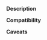 <!-- Please ask first before starting work on any significant new features! -->
<!-- See our CONTRIBUTING.md and open an issue! -->
<!-- --------------------------------------------------------------- -->
<!-- Please fill your information below the lines starting with `#`. -->
<!-- You can delete these lines enclosed by `<` and `>` before posting, too. -->

**Description**
<!-- What does this PR do, what does it want to achieve? -->

**Compatibility**
<!-- Elaborate on how this PR affects the compatibility. Is it breaking, or not? -->

**Caveats**
<!-- Is there something specific you'd like to mention before merge? -->

